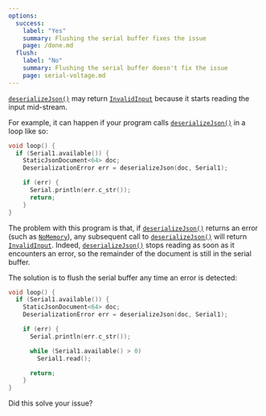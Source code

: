 ```yaml
---
options:
  success:
    label: "Yes"
    summary: Flushing the serial buffer fixes the issue
    page: /done.md
  flush:
    label: "No"
    summary: Flushing the serial buffer doesn't fix the issue
    page: serial-voltage.md
---    
```


[`deserializeJson()`](/v7/api/json/deserializejson/) may return [`InvalidInput`](/v7/api/misc/deserializationerror/#invalidinput) because it starts reading the input mid-stream.

For example, it can happen if your program calls [`deserializeJson()`](/v7/api/json/deserializejson/) in a loop like so:

```c++
void loop() {
  if (Serial1.available()) {
    StaticJsonDocument<64> doc;
    DeserializationError err = deserializeJson(doc, Serial1);

    if (err) {
      Serial.println(err.c_str());
      return;
    }
}
```

The problem with this program is that, if [`deserializeJson()`](/v7/api/json/deserializejson/) returns an error (such as [`NoMemory`](/v7/api/misc/deserializationerror/#nomemory)), any subsequent call to [`deserializeJson()`](/v7/api/json/deserializejson/) will return [`InvalidInput`](/v7/api/misc/deserializationerror/#invalidinput). Indeed, [`deserializeJson()`](/v7/api/json/deserializejson/) stops reading as soon as it encounters an error, so the remainder of the document is still in the serial buffer.

The solution is to flush the serial buffer any time an error is detected:

```c++
void loop() {
  if (Serial1.available()) {
    StaticJsonDocument<64> doc;
    DeserializationError err = deserializeJson(doc, Serial1);

    if (err) {
      Serial.println(err.c_str());

      while (Serial1.available() > 0)
        Serial1.read();

      return;
    }
}
```

Did this solve your issue?
